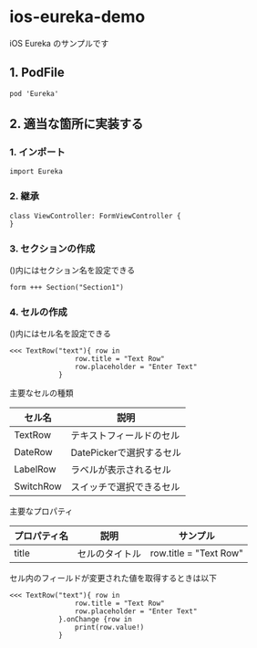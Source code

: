 # ios-eureka-demo
iOS Eureka のサンプルです

## 1. PodFile

```
pod 'Eureka'
```

## 2. 適当な箇所に実装する

### 1. インポート

```
import Eureka

```

### 2. 継承

```
class ViewController: FormViewController {
}
```

### 3. セクションの作成

()内にはセクション名を設定できる
```
form +++ Section("Section1")
```

### 4. セルの作成

()内にはセル名を設定できる
```
<<< TextRow("text"){ row in
                row.title = "Text Row"
                row.placeholder = "Enter Text" 
            }
```

主要なセルの種類<br>

|セル名|説明|
|---|---|
|TextRow | テキストフィールドのセル |
|DateRow | DatePickerで選択するセル |
|LabelRow | ラベルが表示されるセル |
|SwitchRow | スイッチで選択できるセル |

主要なプロパティ

|プロパティ名|説明|サンプル|
|---|---|---|
| title | セルのタイトル | row.title = "Text Row" |

セル内のフィールドが変更された値を取得するときは以下
```
<<< TextRow("text"){ row in
                row.title = "Text Row"
                row.placeholder = "Enter Text" 
            }.onChange {row in
                print(row.value!)
            }
```

